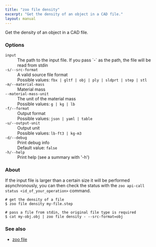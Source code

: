 ```yaml
---
title: "zoo file density"
excerpt: "Get the density of an object in a CAD file."
layout: manual
---
```


Get the density of an object in a CAD file.

### Options

<dl class="flags">
   <dt><code>input</code></dt>
   <dd>The path to the input file. If you pass `-` as the path, the file will be read from stdin</dd>

   <dt><code>-s/--src-format</code></dt>
   <dd>A valid source file format<br/>Possible values: <code>fbx | gltf | obj | ply | sldprt | step | stl</code></dd>

   <dt><code>-m/--material-mass</code></dt>
   <dd>Material mass</dd>

   <dt><code>--material-mass-unit</code></dt>
   <dd>The unit of the material mass<br/>Possible values: <code>g | kg | lb</code></dd>

   <dt><code>-f/--format</code></dt>
   <dd>Output format<br/>Possible values: <code>json | yaml | table</code></dd>

   <dt><code>-u/--output-unit</code></dt>
   <dd>Output unit<br/>Possible values: <code>lb-ft3 | kg-m3</code></dd>

   <dt><code>-d/--debug</code></dt>
   <dd>Print debug info<br/>Default value: <code>false</code></dd>

   <dt><code>-h/--help</code></dt>
   <dd>Print help (see a summary with '-h')</dd>
</dl>


### About

If the input file is larger than a certain size it will be
performed asynchronously, you can then check the status with the
`zoo api-call status <id_of_your_operation>` command.

```
# get the density of a file
$ zoo file density my-file.step

# pass a file from stdin, the original file type is required
$ cat my-obj.obj | zoo file density - --src-format=obj
```

### See also

* [zoo file](./zoo_file)